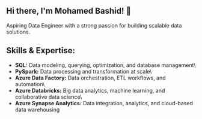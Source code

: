 ## Hi there, I'm Mohamed Bashid! 👋
Aspiring Data Engineer with a strong passion for building scalable data solutions.

## Skills & Expertise: 
* **SQL:** Data modeling, querying, optimization, and database management\
* **PySpark:** Data processing and transformation at scale\
* **Azure Data Factory:** Data orchestration, ETL workflows, and automation\
* **Azure Databricks:** Big data analytics, machine learning, and collaborative data science\
* **Azure Synapse Analytics:** Data integration, analytics, and cloud-based data warehousing
<!--
**MohamedBashid/MohamedBashid** is a ✨ _special_ ✨ repository because its `README.md` (this file) appears on your GitHub profile.

Here are some ideas to get you started:

- 🔭 I’m currently working on ...
- 🌱 I’m currently learning ...
- 👯 I’m looking to collaborate on ...
- 🤔 I’m looking for help with ...
- 💬 Ask me about ...
- 📫 How to reach me: ...
- 😄 Pronouns: ...
- ⚡ Fun fact: ...
-->
